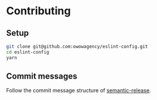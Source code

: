 # Contributing

## Setup

```bash
git clone git@github.com:owowagency/eslint-config.git
cd eslint-config
yarn
```

## Commit messages

Follow the commit message structure of [semantic-release](https://github.com/semantic-release/semantic-release#commit-message-format).
